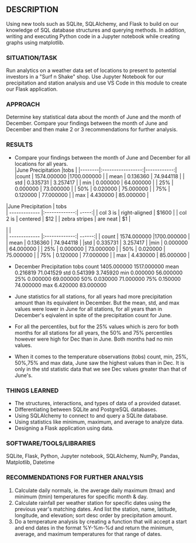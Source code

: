 ## DESCRIPTION
Using new tools such as SQLite, SQLAlchemy, and Flask to build on our knowledge of SQL database structures and querying methods.
In addition, writing and executing Python code in a Jupyter notebook while creating graphs using matplotlib.

### SITUATION/TASK
Run analytics on a weather data set of locations to present to potential investors in a "Surf n Shake" shop.
Use Jupyter Notebook for our precipitation and station analysis and use VS Code in this module to create our Flask application.

### APPROACH
Determine key statistical data about the month of June and the month of December. Compare your findings between the month of June and December and then make 2 or 3 recommendations for further analysis.

### RESULTS
* Compare your findings between the month of June and December for all locations for all years.                                            
  |June Precipitation 	       |tobs         |
  |--------|:-----------------:|------------:|
  |count   |	1574.000000	     |1700.000000  |
  | mean	 |  0.136360	       | 74.944118   |
  | std    | 	0.335731	       | 3.257417    |
  | min	   |  0.000000	       | 64.000000   |
  | 25%	   |  0.000000	       | 73.000000   |
  | 50%	   |  0.020000	       | 75.000000   |
  | 75%    |  0.120000    	   | 77.000000   |
  | max	   |  4.430000         | 85.000000   |
  
|June Precipitation    |  tobs   
| ------------- |:-------------:| -----:|
| col 3 is      | right-aligned | $1600 |
| col 2 is      | centered      |   $12 |
| zebra stripes | are neat      |    $1 |
  
|	          |         
| ------------- |:-------------:| ------:|
| count         | 1574.000000	  |1700.000000  |
| mean          | 0.136360	    |   74.944118 |
|std            | 0.335731      |   3.257417 |
|min            | 0.000000	    | 64.000000  |
| 25%	          |  0.000000	    | 73.000000  |
| 50%	          |  0.020000	    | 75.000000  |
| 75%           |  0.120000    	| 77.000000  |
| max	          |  4.430000     | 85.000000  |


   * December Precipitation  tobs
   count	   1405.000000	     1517.000000
   mean	   0.216819	         71.041529
   std	   0.541399	         3.745920
   min    	0.000000	         56.000000
   25%	    0.000000	      69.000000
   50%	    0.030000	      71.000000
   75%	    0.150000	      74.000000
   max	    6.420000	      83.000000

* June statistics for all stations, for all years had more precipitation amount than its equivalent in December.
But the mean, std, and max values were lower in June for all stations, for all years than in December's eqivalent in spite of the precipitation count for June.

* For all the percentiles, but for the 25% values  which is zero for both months for all stations for all years, the 50% and
75% percentiles however were high for Dec than in June.
Both months had no min values.

* When it comes to the temperature observations (tobs) count, min, 25%, 50%,75% and max data, June saw the highest values than in Dec.
It is only in the std statistic data that we see Dec values greater than that of June's.

### THINGS LEARNED
* The structures, interactions, and types of data of a provided dataset.
* Differentiating between SQLite and PostgreSQL databases.
* Using SQLAlchemy to connect to and query a SQLite database.
* Using statistics like minimum, maximum, and average to analyze data.
* Designing a Flask application using data.

### SOFTWARE/TOOLS/LIBRARIES
SQLite, Flask, Python, Jupyter notebook, SQLAlchemy, NumPy, Pandas, Matplotlib, Datetime

### RECOMMENDATIONS FOR FURTHER ANALYSIS
1) Calculate daily normals, ie. the average daily maximum (tmax) and minimum (tmin) temperatures for specific month & day.
2) Calculate rainfall per weather station for specific dates using the previous year's matching dates.
   And list the station, name, latitude, longitude, and elevation; sort desc order by precipitation amount. 
3) Do a temperature analysis by creating a function that will accept a start and end dates in the 
   format %Y-%m-%d and return the minimum, average, and maximum temperatures for that range of dates.
 
